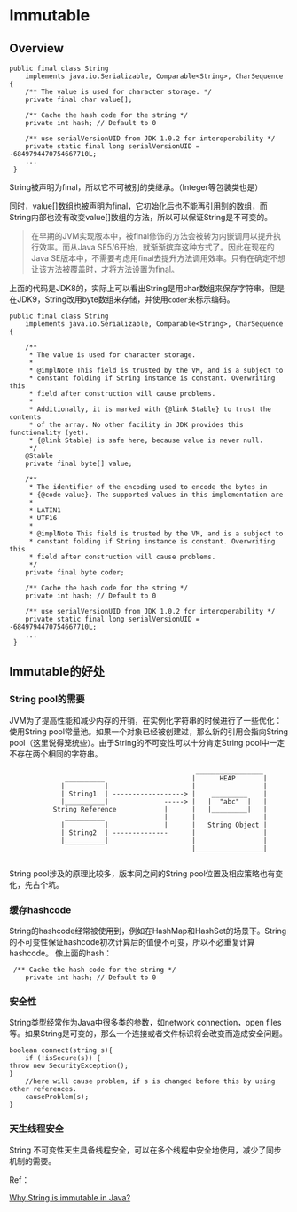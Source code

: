 # Immutable

## Overview
```
public final class String
    implements java.io.Serializable, Comparable<String>, CharSequence {
    /** The value is used for character storage. */
    private final char value[];

    /** Cache the hash code for the string */
    private int hash; // Default to 0

    /** use serialVersionUID from JDK 1.0.2 for interoperability */
    private static final long serialVersionUID = -6849794470754667710L;
    ...
 }
```
String被声明为final，所以它不可被别的类继承。（Integer等包装类也是）

同时，value[]数组也被声明为final，它初始化后也不能再引用别的数组，而String内部也没有改变value[]数组的方法，所以可以保证String是不可变的。

> 在早期的JVM实现版本中，被final修饰的方法会被转为内嵌调用以提升执行效率。而从Java SE5/6开始，就渐渐摈弃这种方式了。因此在现在的Java SE版本中，不需要考虑用final去提升方法调用效率。只有在确定不想让该方法被覆盖时，才将方法设置为final。

上面的代码是JDK8的，实际上可以看出String是用char数组来保存字符串。但是在JDK9，String改用byte数组来存储，并使用`coder`来标示编码。
```
public final class String
    implements java.io.Serializable, Comparable<String>, CharSequence {

    /**
     * The value is used for character storage.
     *
     * @implNote This field is trusted by the VM, and is a subject to
     * constant folding if String instance is constant. Overwriting this
     * field after construction will cause problems.
     *
     * Additionally, it is marked with {@link Stable} to trust the contents
     * of the array. No other facility in JDK provides this functionality (yet).
     * {@link Stable} is safe here, because value is never null.
     */
    @Stable
    private final byte[] value;

    /**
     * The identifier of the encoding used to encode the bytes in
     * {@code value}. The supported values in this implementation are
     *
     * LATIN1
     * UTF16
     *
     * @implNote This field is trusted by the VM, and is a subject to
     * constant folding if String instance is constant. Overwriting this
     * field after construction will cause problems.
     */
    private final byte coder;

    /** Cache the hash code for the string */
    private int hash; // Default to 0

    /** use serialVersionUID from JDK 1.0.2 for interoperability */
    private static final long serialVersionUID = -6849794470754667710L;
    ...
 }
```

## Immutable的好处

### String pool的需要
JVM为了提高性能和减少内存的开销，在实例化字符串的时候进行了一些优化：使用String pool常量池。如果一个对象已经被创建过，那么新的引用会指向String pool（这里说得笼统些）。由于String的不可变性可以十分肯定String pool中一定不存在两个相同的字符串。
``` 
                                               _________________
              __________                      |      HEAP       |
             |          |                     |                 |
             | String1  | ------------------> |    _________    |
             |__________|              -----> |   |  "abc"  |   |
           String Reference            |      |   |_________|   |
              __________               |      |                 |
             |          |              |      |   String Object |   
             | String2  | --------------      |                 |
             |__________|                     |                 |
                                              |_________________|
 
``` 
String pool涉及的原理比较多，版本间之间的String pool位置及相应策略也有变化，先占个坑。
### 缓存hashcode
String的hashcode经常被使用到，例如在HashMap和HashSet的场景下。String的不可变性保证hashcode初次计算后的值便不可变，所以不必重复计算hashcode。
像上面的hash：
```
 /** Cache the hash code for the string */
    private int hash; // Default to 0
```
### 安全性
String类型经常作为Java中很多类的参数，如network connection，open files等。如果String是可变的，那么一个连接或者文件标识将会改变而造成安全问题。
```
boolean connect(string s){
    if (!isSecure(s)) { 
throw new SecurityException(); 
}
    //here will cause problem, if s is changed before this by using other references.    
    causeProblem(s);
}
```
### 天生线程安全
String 不可变性天生具备线程安全，可以在多个线程中安全地使用，减少了同步机制的需要。

Ref：

[Why String is immutable in Java?](https://www.programcreek.com/2013/04/why-string-is-immutable-in-java/)
